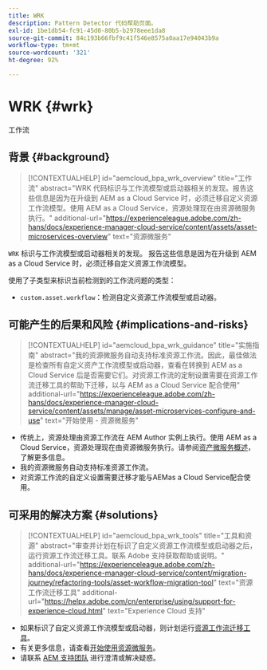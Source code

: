 ```yaml
---
title: WRK
description: Pattern Detector 代码帮助页面。
exl-id: 1be1db54-fc91-45d0-80b5-b2978eee1da8
source-git-commit: 84c193b66fbf9c41f546e8575a0aa17e94043b9a
workflow-type: tm+mt
source-wordcount: '321'
ht-degree: 92%

---
```


# WRK {#wrk}

工作流

## 背景 {#background}

>[!CONTEXTUALHELP]
>id="aemcloud_bpa_wrk_overview"
>title="工作流"
>abstract="WRK 代码标识与工作流模型或启动器相关的发现。报告这些信息是因为在升级到 AEM as a Cloud Service 时，必须迁移自定义资源工作流模型。使用 AEM as a Cloud Service，资源处理现在由资源微服务执行。"
>additional-url="https://experienceleague.adobe.com/zh-hans/docs/experience-manager-cloud-service/content/assets/asset-microservices-overview" text="资源微服务"

`WRK`  标识与工作流模型或启动器相关的发现。 报告这些信息是因为在升级到 AEM as a Cloud Service 时，必须迁移自定义资源工作流模型。

使用了子类型来标识当前检测到的工作流问题的类型：

* `custom.asset.workflow`：检测自定义资源工作流模型或启动器。

## 可能产生的后果和风险 {#implications-and-risks}

>[!CONTEXTUALHELP]
>id="aemcloud_bpa_wrk_guidance"
>title="实施指南"
>abstract="我的资源微服务自动支持标准资源工作流。因此，最佳做法是检查所有自定义资产工作流模型或启动器，查看在转换到 AEM as a Cloud Service 后是否需要它们。对资源工作流的定制设置需要在资源工作流迁移工具的帮助下迁移，以与 AEM as a Cloud Service 配合使用"
>additional-url="https://experienceleague.adobe.com/zh-hans/docs/experience-manager-cloud-service/content/assets/manage/asset-microservices-configure-and-use" text="开始使用 - 资源微服务"

* 传统上，资源处理由资源工作流在 AEM Author 实例上执行。使用 AEM as a Cloud Service，资源处理现在由资源微服务执行。请参阅[资产微服务概述](https://experienceleague.adobe.com/zh-hans/docs/experience-manager-cloud-service/content/assets/asset-microservices-overview)，了解更多信息。
* 我的资源微服务自动支持标准资源工作流。
* 对资源工作流的自定义设置需要迁移才能与AEMas a Cloud Service配合使用。

## 可采用的解决方案 {#solutions}

>[!CONTEXTUALHELP]
>id="aemcloud_bpa_wrk_tools"
>title="工具和资源"
>abstract="审查并计划在标识了自定义资源工作流模型或启动器之后，运行资源工作流迁移工具。联系 Adobe 支持获取帮助或说明。"
>additional-url="https://experienceleague.adobe.com/zh-hans/docs/experience-manager-cloud-service/content/migration-journey/refactoring-tools/asset-workflow-migration-tool" text="资源工作流迁移工具"
>additional-url="https://helpx.adobe.com/cn/enterprise/using/support-for-experience-cloud.html" text="Experience Cloud 支持"

* 如果标识了自定义资源工作流模型或启动器，则计划运行[资源工作流迁移工具](https://experienceleague.adobe.com/zh-hans/docs/experience-manager-cloud-service/content/migration-journey/refactoring-tools/asset-workflow-migration-tool)。
* 有关更多信息，请查看[开始使用资源微服务](https://experienceleague.adobe.com/zh-hans/docs/experience-manager-cloud-service/content/assets/manage/asset-microservices-configure-and-use)。
* 请联系 [AEM 支持团队](https://helpx.adobe.com/cn/enterprise/using/support-for-experience-cloud.html) 进行澄清或解决疑惑。
